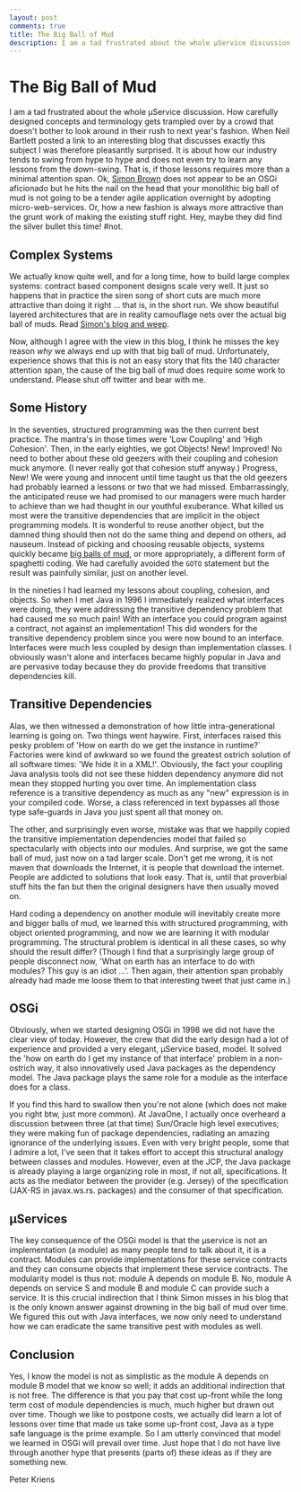 ```yaml
---
layout: post
comments: true
title: The Big Ball of Mud
description: I am a tad frustrated about the whole µService discussion. How carefully designed concepts and terminology gets trampled over by a crowd ...
---
```


# The Big Ball of Mud

I am a tad frustrated about the whole µService discussion. How carefully designed 
concepts and terminology gets trampled over by a crowd that doesn't bother to look 
around in their rush to next year's fashion. When Neil Bartlett posted a link to 
an interesting blog that discusses exactly this subject I was therefore pleasantly 
surprised. It is about how our industry tends to swing from hype to hype and does 
not even try to learn any lessons from the down-swing. That is, if those lessons 
requires more than a minimal attention span. Ok, [Simon Brown][1]  does not appear 
to be an OSGi aficionado but he hits the nail on the head that your monolithic big ball 
of mud is not going to be a tender agile application overnight by adopting 
micro-web-services. Or, how a new fashion is always more attractive than the 
grunt work of making the existing stuff right. Hey, maybe they did find the silver 
bullet this time! #not.

## Complex Systems
We actually know quite well, and for a long time, how to build large complex systems: 
contract based component designs scale very well. It just so happens that in practice 
the siren song of short cuts are much more attractive than doing it right ... that 
is, in the short run. We show beautiful layered architectures that are in reality 
camouflage nets over the actual big ball of muds. Read [Simon's blog and weep][2].

Now, although I agree with the view in this blog, I think he misses the key reason 
_why_ we always end up with that big ball of mud. Unfortunately, experience shows 
that this is not an easy story that fits the 140 character attention span, the 
cause of the big ball of mud does require some work to understand. Please shut 
off twitter and bear with me.

## Some History

In the seventies, structured programming was the then current best practice. The 
mantra's in those times were 'Low Coupling' and 'High Cohesion'. Then, in the early 
eighties, we got Objects! New! Improved! No need to bother about these old 
geezers with their coupling and cohesion muck anymore. (I never really got that 
cohesion stuff anyway.) Progress, New! We were young and innocent until time taught 
us that the old geezers had probably learned a lessons or two that we had missed. 
Embarrassingly, the anticipated reuse we had promised to our managers were much 
harder to achieve than we had thought in our youthful exuberance. What killed us 
most were the transitive dependencies that are implicit in the object programming 
models. It is wonderful to reuse another object, but the damned thing should 
then not do the same thing and depend on others, ad nauseum. Instead of picking 
and choosing reusable objects, systems quickly became [big balls of mud][3], or more 
appropriately, a different form of spaghetti coding. We had carefully avoided the 
`GOTO` statement but the result was painfully similar, just on another level.

In the nineties I had learned my lessons about coupling, cohesion, and objects. 
So when I met Java in 1996 I  immediately realized what interfaces were doing, 
they were addressing the transitive dependency problem that had caused me so much 
pain! With an interface you could program against a contract, not against an 
implementation! This did wonders for the transitive dependency problem since you 
were now bound to an interface. Interfaces were much less coupled by design than 
implementation classes. I obviously wasn't alone and interfaces became highly 
popular in Java and are pervasive today because they do provide freedoms that 
transitive dependencies kill.

## Transitive Dependencies

Alas, we then witnessed a demonstration of how little intra-generational learning 
is going on. Two things went haywire. First, interfaces raised this pesky problem 
of 'How on earth do we get the instance in runtime?` Factories were kind of awkward 
so we found the greatest ostrich solution of all software times: 'We hide it in a XML!'. 
Obviously, the fact your coupling Java analysis tools did not see these hidden 
dependency anymore did not mean they stopped hurting you over time. An implementation
class reference is a transitive dependency as much as any "new" expression is in 
your compiled code. Worse, a class referenced in text bypasses all those type 
safe-guards in Java you just spent all that money on.

The other, and surprisingly even worse, mistake was that we happily copied the 
transitive implementation dependencies model that failed so spectacularly with 
objects into our modules. And surprise, we got the same ball of mud, just now on 
a tad larger scale. Don't get me wrong, it is not maven that downloads the Internet, 
it is people that download the internet. People are addicted to solutions that look 
easy. That is, until that proverbial stuff hits the fan but then the original designers 
have then usually moved on.

Hard coding a dependency on another module will inevitably create more and bigger 
balls of mud, we learned this with structured programming, with object oriented 
programming, and now we are learning it with modular programming. The structural 
problem is identical in all these cases, so why should the result differ? (Though 
I find that a surprisingly large group of people disconnect now, 'What on earth 
has an interface to do with modules? This guy is an idiot ...'. Then again, 
their attention span probably already had made me loose them to that interesting 
tweet that just came in.)

## OSGi

Obviously, when we started designing OSGi in 1998 we did not have the clear view 
of today. However, the crew that did the early design had a lot of experience and 
provided a very elegant, µService based, model.  It solved the 'how on earth do 
I get my instance of that interface' problem in a non-ostrich way, it also 
innovatively used Java packages as the dependency model.  The Java package 
plays the same role for a module as the interface does for a class.

If you find this hard to swallow then you're not alone (which does not make you 
right btw, just more common). At JavaOne, I actually once overheard a discussion 
between three (at that time) Sun/Oracle high level executives;  they were making 
fun of package dependencies, radiating an amazing ignorance of the underlying 
issues. Even with very bright people, some that I admire a lot, I've seen that 
it takes effort to accept this structural analogy between classes and modules. 
However, even at the JCP, the Java package is already playing a large organizing 
role in most, if not all, specifications. It acts as the mediator between the 
provider (e.g. Jersey) of the specification (JAX-RS in javax.ws.rs. packages) 
and the consumer of that specification.

## µServices

The key consequence of the OSGi model is that the µservice is not an implementation 
(a module) as many people tend to talk about it, it is a contract. Modules can 
provide implementations for these service contracts and they can consume objects 
that implement these service contracts. The modularity model is thus not: module 
A depends on module B. No, module A depends on service S and module B and module 
C can provide such a service. It is this crucial indirection that I think Simon 
misses in his blog that is the only known answer against drowning in the big ball 
of mud over time. We figured this out with Java interfaces, we now only need to 
understand how we can eradicate the same transitive pest with modules as well.

## Conclusion

Yes, I know the model is not as simplistic as the module A depends on module B 
model that we know so well; it adds an additional indirection that is not free. 
The difference is that you pay that cost up-front while the long term cost of 
module dependencies is much, much higher but drawn out over time.  Though we 
like to postpone costs, we actually did learn a lot of lessons over time that 
made us take some up-front cost, Java as a type safe language is the prime 
example. So I am utterly convinced that model we learned in OSGi will prevail 
over time. Just hope that I do not have live through another hype that presents 
(parts of) these ideas as if they are something new.

Peter Kriens


[1]: http://www.codingthearchitecture.com/
[2]: http://www.codingthearchitecture.com/2014/07/06/distributed_big_balls_of_mud.html
[3]: http://www.laputan.org/mud/